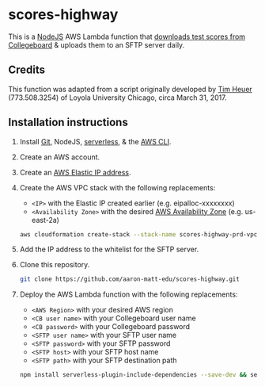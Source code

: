 # scores-highway

This is a [NodeJS](https://nodejs.org/en/download/) AWS Lambda function that [downloads test scores from Collegeboard](https://collegereadiness.collegeboard.org/educators/higher-ed/reporting-portal-help) & uploads them to an SFTP server daily.

## Credits

This function was adapted from a script originally developed by [Tim Heuer](mailto:theuer@luc.edu) (773.508.3254) of Loyola University Chicago, circa March 31, 2017.

## Installation instructions

1. Install [Git](https://git-scm.com/), NodeJS, [serverless](https://serverless.com), & the [AWS CLI](https://aws.amazon.com/cli/).
1. Create an AWS account.
1. Create an [AWS Elastic IP address](https://docs.aws.amazon.com/AWSEC2/latest/UserGuide/elastic-ip-addresses-eip.html).

1. Create the AWS VPC stack with the following replacements:

    * `<IP>` with the Elastic IP created earlier (e.g. eipalloc-xxxxxxxx)
    * `<Availability Zone>` with the desired [AWS Availability Zone](https://docs.aws.amazon.com/AWSEC2/latest/UserGuide/using-regions-availability-zones.html) (e.g. us-east-2a)

    ```bash
    aws cloudformation create-stack --stack-name scores-highway-prd-vpc --template-body file://cloudformation.yml --parameters ParamterKey=ElasticIPParameter,ParameterValue=<IP> ParameterKey=AvailabilityZoneParameter,ParameterValue=<Availability Zone> --capabilities CAPABILITY_NAMED_IAM
    ```

1. Add the IP address to the whitelist for the SFTP server.
1. Clone this repository.

    ```bash
    git clone https://github.com/aaron-matt-edu/scores-highway.git
    ```

1. Deploy the AWS Lambda function with the following replacements:

    * `<AWS Region>` with your desired AWS region
    * `<CB user name>` with your Collegeboard user name
    * `<CB password>` with your Collegeboard password
    * `<SFTP user name>` with your SFTP user name
    * `<SFTP password>` with your SFTP password
    * `<SFTP host>` with your SFTP host name
    * `<SFTP path>` with your SFTP destination path

    ```bash
    npm install serverless-plugin-include-dependencies --save-dev && serverless deploy --region <AWS region> --cb-user-name <CB user name> --cb-password <CB password> --sftp-user-name <SFTP user name> --sftp-password <SFTP password> --sftp-host <SFTP host> --sftp-path <SFTP path>
    ```
